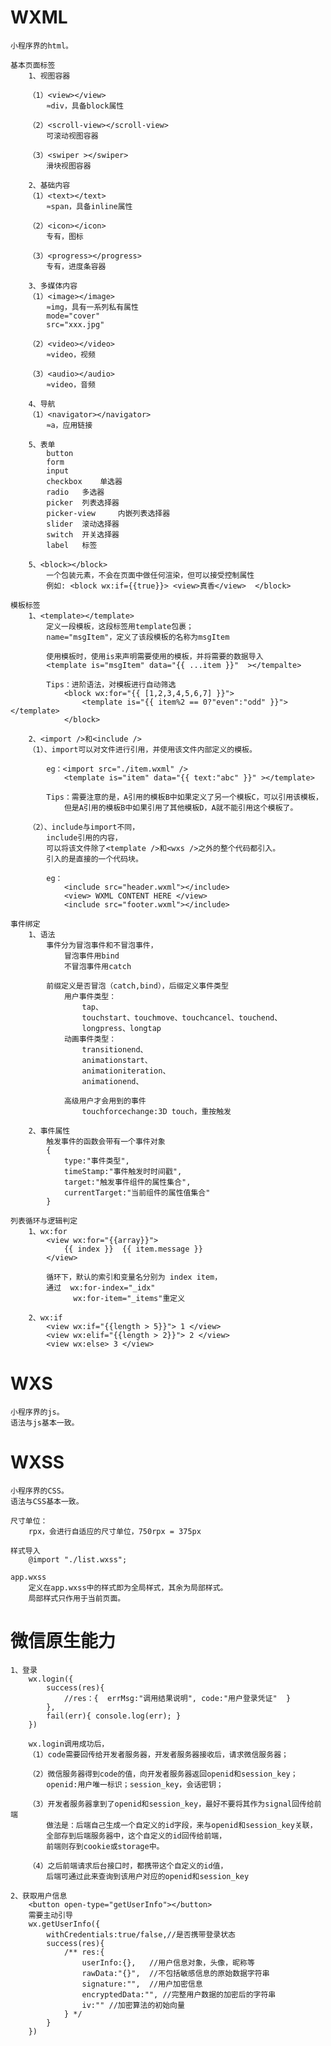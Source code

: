 # WXML
    
    小程序界的html。

    基本页面标签
        1、视图容器

        （1）<view></view>
            ≈div，具备block属性

        （2）<scroll-view></scroll-view>
            可滚动视图容器

        （3）<swiper ></swiper>
            滑块视图容器

        2、基础内容
        （1）<text></text>
            ≈span，具备inline属性

        （2）<icon></icon>
            专有，图标

        （3）<progress></progress>
            专有，进度条容器

        3、多媒体内容
        （1）<image></image>
            ≈img，具有一系列私有属性
            mode="cover"
            src="xxx.jpg"
        
        （2）<video></video>
            ≈video，视频

        （3）<audio></audio>
            ≈video，音频

        4、导航
        （1）<navigator></navigator>
            ≈a，应用链接

        5、表单
            button
            form
            input
            checkbox    单选器
            radio   多选器
            picker  列表选择器
            picker-view     内嵌列表选择器
            slider  滚动选择器
            switch  开关选择器
            label   标签
        
        5、<block></block>
            一个包装元素，不会在页面中做任何渲染，但可以接受控制属性
            例如: <block wx:if={{true}}> <view>真香</view>  </block>

    模板标签
        1、<template></template>
            定义一段模板，这段标签用template包裹；
            name="msgItem"，定义了该段模板的名称为msgItem

            使用模板时，使用is来声明需要使用的模板，并将需要的数据导入
            <template is="msgItem" data="{{ ...item }}"  ></tempalte>

            Tips：进阶语法，对模板进行自动筛选
                <block wx:for="{{ [1,2,3,4,5,6,7] }}">
                    <template is="{{ item%2 == 0?"even":"odd" }}"></template>
                </block>

        2、<import />和<include />
        （1）、import可以对文件进行引用，并使用该文件内部定义的模板。

            eg：<import src="./item.wxml" />
                <template is="item" data="{{ text:"abc" }}" ></template>
        
            Tips：需要注意的是，A引用的模板B中如果定义了另一个模板C，可以引用该模板，
                但是A引用的模板B中如果引用了其他模板D，A就不能引用这个模板了。

        （2）、include与import不同，
            include引用的内容，
            可以将该文件除了<template />和<wxs />之外的整个代码都引入。
            引入的是直接的一个代码块。

            eg：
                <include src="header.wxml"></include>
                <view> WXML CONTENT HERE </view>
                <include src="footer.wxml"></include>

    事件绑定
        1、语法
            事件分为冒泡事件和不冒泡事件，
                冒泡事件用bind
                不冒泡事件用catch

            前缀定义是否冒泡（catch,bind），后缀定义事件类型
                用户事件类型：
                    tap、
                    touchstart、touchmove、touchcancel、touchend、
                    longpress、longtap
                动画事件类型：
                    transitionend、
                    animationstart、
                    animationiteration、
                    animationend、

                高级用户才会用到的事件
                    touchforcechange:3D touch，重按触发

        2、事件属性
            触发事件的函数会带有一个事件对象
            {
                type:"事件类型",
                timeStamp:"事件触发时时间戳",
                target:"触发事件组件的属性集合",
                currentTarget:"当前组件的属性值集合"
            }

    列表循环与逻辑判定
        1、wx:for
            <view wx:for="{{array}}">
                {{ index }}  {{ item.message }}  
            </view>

            循环下，默认的索引和变量名分别为 index item，
            通过  wx:for-index="_idx"
                  wx:for-item="_items"重定义

        2、wx:if
            <view wx:if="{{length > 5}}"> 1 </view>
            <view wx:elif="{{length > 2}}"> 2 </view>
            <view wx:else> 3 </view>

#   WXS

    小程序界的js。
    语法与js基本一致。


#   WXSS

    小程序界的CSS。
    语法与CSS基本一致。

    尺寸单位：
        rpx，会进行自适应的尺寸单位，750rpx = 375px

    样式导入
        @import "./list.wxss";

    app.wxss
        定义在app.wxss中的样式即为全局样式，其余为局部样式。
        局部样式只作用于当前页面。

#   微信原生能力

    1、登录
        wx.login({
            success(res){
                //res：{  errMsg:"调用结果说明", code:"用户登录凭证"  }
            },
            fail(err){ console.log(err); }
        })

        wx.login调用成功后，
        （1）code需要回传给开发者服务器，开发者服务器接收后，请求微信服务器；

        （2）微信服务器得到code的值，向开发者服务器返回openid和session_key；
            openid:用户唯一标识；session_key，会话密钥；

        （3）开发者服务器拿到了openid和session_key，最好不要将其作为signal回传给前端
            做法是：后端自己生成一个自定义的id字段，来与openid和session_key关联，
            全部存到后端服务器中，这个自定义的id回传给前端，
            前端则存到cookie或storage中。

        （4）之后前端请求后台接口时，都携带这个自定义的id值，
            后端可通过此来查询到该用户对应的openid和session_key

    2、获取用户信息
        <button open-type="getUserInfo"></button>
        需要主动引导
        wx.getUserInfo({
            withCredentials:true/false,//是否携带登录状态
            success(res){
                /** res:{
                    userInfo:{},   //用户信息对象，头像，昵称等
                    rawData:"{}",  //不包括敏感信息的原始数据字符串
                    signature:"",  //用户加密信息
                    encryptedData:"", //完整用户数据的加密后的字符串
                    iv:"" //加密算法的初始向量
                } */
            }
        })